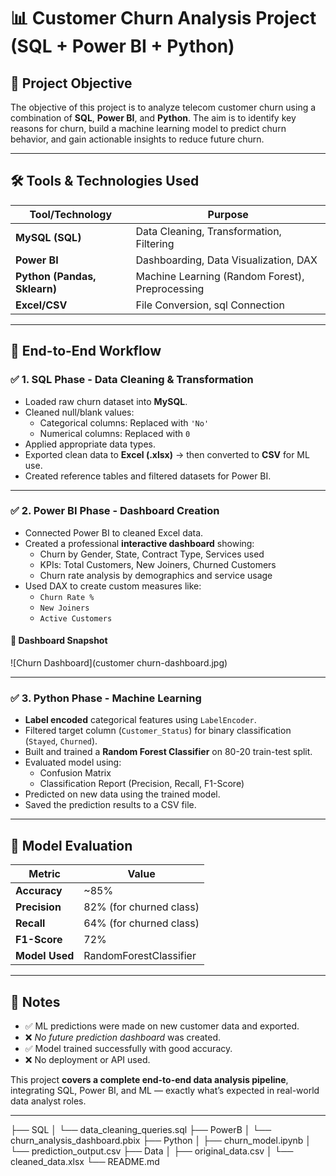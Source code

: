 # 📊 Customer Churn Analysis Project (SQL + Power BI + Python)

## 🧠 Project Objective

The objective of this project is to analyze telecom customer churn using a combination of **SQL**, 
**Power BI**, and **Python**. The aim is to identify key reasons for churn, 
build a machine learning model to predict churn behavior, and gain actionable insights to reduce future churn.

---

## 🛠️ Tools & Technologies Used

| Tool/Technology     | Purpose                                      |
|---------------------|----------------------------------------------|
| **MySQL (SQL)**     | Data Cleaning, Transformation, Filtering     |
| **Power BI**        | Dashboarding, Data Visualization, DAX        |
| **Python (Pandas, Sklearn)** | Machine Learning (Random Forest), Preprocessing |
| **Excel/CSV**       | File Conversion, sql Connection         |

---

## 🔄 End-to-End Workflow

### ✅ 1. SQL Phase - Data Cleaning & Transformation

- Loaded raw churn dataset into **MySQL**.
- Cleaned null/blank values:
  - Categorical columns: Replaced with `'No'`
  - Numerical columns: Replaced with `0`
- Applied appropriate data types.
- Exported clean data to **Excel (.xlsx)** → then converted to **CSV** for ML use.
- Created reference tables and filtered datasets for Power BI.

---

### ✅ 2. Power BI Phase - Dashboard Creation

- Connected Power BI to cleaned Excel data.
- Created a professional **interactive dashboard** showing:
  - Churn by Gender, State, Contract Type, Services used
  - KPIs: Total Customers, New Joiners, Churned Customers
  - Churn rate analysis by demographics and service usage
- Used DAX to create custom measures like:
  - `Churn Rate %`
  - `New Joiners`
  - `Active Customers`

#### 📸 Dashboard Snapshot

![Churn Dashboard](customer churn-dashboard.jpg)

---

### ✅ 3. Python Phase - Machine Learning

- **Label encoded** categorical features using `LabelEncoder`.
- Filtered target column (`Customer_Status`) for binary classification (`Stayed`, `Churned`).
- Built and trained a **Random Forest Classifier** on 80-20 train-test split.
- Evaluated model using:
  - Confusion Matrix
  - Classification Report (Precision, Recall, F1-Score)
- Predicted on new data using the trained model.
- Saved the prediction results to a CSV file.

---

## 🧪 Model Evaluation

| Metric            | Value       |
|-------------------|-------------|
| **Accuracy**      | ~85%        |
| **Precision**     | 82% (for churned class) |
| **Recall**        | 64% (for churned class) |
| **F1-Score**      | 72%         |
| **Model Used**    | RandomForestClassifier |

---

## 📝 Notes

- ✅ ML predictions were made on new customer data and exported.
- ❌ *No future prediction dashboard* was created.
- ✅ Model trained successfully with good accuracy.
- ❌ No deployment or API used.

This project **covers a complete end-to-end data analysis pipeline**, integrating SQL, Power BI, and ML — exactly what’s expected in real-world data analyst roles.

---

├── SQL
│ └── data_cleaning_queries.sql
├── PowerB
│ └── churn_analysis_dashboard.pbix
├── Python
│ ├── churn_model.ipynb
│ └── prediction_output.csv
├── Data
│ ├── original_data.csv
│ └── cleaned_data.xlsx
└── README.md


